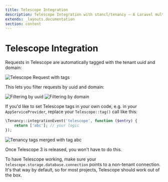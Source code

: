 ```yaml
---
title: Telescope Integration
description: Telescope Integration with stancl/tenancy — A Laravel multi-database tenancy package that respects your code..
extends: _layouts.documentation
section: content
---
```


# Telescope Integration

Requests in Telescope are automatically tagged with the tenant uuid and domain:

![Telescope Request with tags](https://i.imgur.com/CEEluYj.png)

This lets you filter requests by uuid and domain:

![Filtering by uuid](https://i.imgur.com/SvbOa7S.png)
![Filtering by domain](https://i.imgur.com/dCJuEr1.png)

If you'd like to set Telescope tags in your own code, e.g. in your `AppServiceProvider`, replace your `Telescope::tag()` call like this:
```php
\Tenancy::integrationEvent('telescope', function ($entry) {
    return ['abc']; // your logic
});
```
![Tenancy tags merged with tag abc](https://i.imgur.com/4p1wOiM.png)

Once Telescope 3 is released, you won't have to do this.

To have Telescope working, make sure your `telescope.storage.database.connection` points to a non-tenant connection. It's that way by default, so for most projects, Telescope should work out of the box.